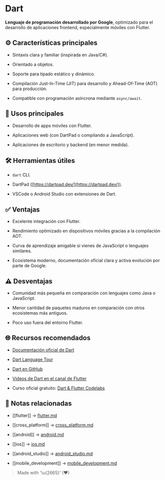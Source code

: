 # Dart

**Lenguaje de programación desarrollado por Google**, optimizado para el desarrollo de aplicaciones frontend, especialmente móviles con Flutter.

## ⚙️ Características principales

- Sintaxis clara y familiar (inspirada en Java/C#).  
  
- Orientado a objetos.  
  
- Soporte para tipado estático y dinámico.  
  
- Compilación Just-In-Time (JIT) para desarrollo y Ahead-Of-Time (AOT) para producción.  
  
- Compatible con programación asíncrona mediante `async/await`.  

## 📲 Usos principales

- Desarrollo de apps móviles con Flutter.  
  
- Aplicaciones web (con DartPad o compilando a JavaScript).  
  
- Aplicaciones de escritorio y backend (en menor medida).  

## 🛠️ Herramientas útiles

- `dart` CLI.  
  
- DartPad ([https://dartpad.dev/](https://dartpad.dev/)).  
  
- VSCode o Android Studio con extensiones de Dart.  

## ✅ Ventajas

- Excelente integración con Flutter.  
  
- Rendimiento optimizado en dispositivos móviles gracias a la compilación AOT.  
  
- Curva de aprendizaje amigable si vienes de JavaScript o lenguajes similares.  
  
- Ecosistema moderno, documentación oficial clara y activa evolución por parte de Google.  

## ⚠️ Desventajas

- Comunidad más pequeña en comparación con lenguajes como Java o JavaScript.  
  
- Menor cantidad de paquetes maduros en comparación con otros ecosistemas más antiguos.  
  
- Poco uso fuera del entorno Flutter.  

## 🌐 Recursos recomendados

- [Documentación oficial de Dart](https://dart.dev/docs)
  
- [Dart Language Tour](https://dart.dev/language)  
- [Dart en GitHub](https://github.com/dart-lang/sdk)  
- [Videos de Dart en el canal de Flutter](https://www.youtube.com/@FlutterDev)  
- Curso oficial gratuito: [Dart & Flutter Codelabs](https://dart.dev/codelabs)  

## 🔗 Notas relacionadas

- [[flutter]] → [flutter.md](/frameworks/flutter.md)  

- [[cross_platform]] → [cross_platform.md](/overview/cross_platform.md)  

- [[android]] → [android.md](/os/android.md)  

- [[ios]] → [ios.md](/os/ios.md)  

- [[android_studio]] → [android_studio.md](/tools/android_studio.md)   

- [[mobile_development]] → [mobile_development.md](/overview/mobile_development.md)  

> Made with '\u{2665}' (♥)
